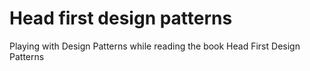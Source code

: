 # Head first design patterns
Playing with Design Patterns while reading the book Head First Design Patterns
